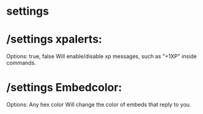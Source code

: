 # settings

# /settings xpalerts:
Options: true, false
Will enable/disable xp messages, such as "+1XP" inside commands.

# /settings Embedcolor:
Options: Any hex color
Will change the color of embeds that reply to you.